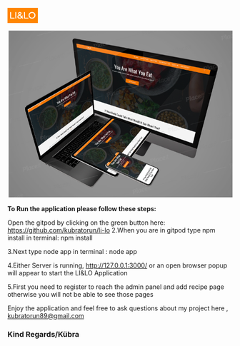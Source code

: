 ![Li&Lo logo](/public/img/lilo-logo.png)

![Li&Lo responsive display](/public/img/readmeimg.png)

**To Run the application please follow these steps:**

Open the gitpod by clicking on the green button here: https://github.com/kubratorun/li-lo
2.When you are in gitpod type npm install in terminal: npm install

3.Next type node app in terminal : node app

4.Either Server is running, http://127.0.0.1:3000/ or an open browser popup will appear to start the LI&LO Application

5.First you need to register to reach the admin panel and add recipe page otherwise you will not be able to see those pages

Enjoy the application and feel free to ask questions about my project here , kubratorun89@gmail.com
### Kind Regards/Kübra

